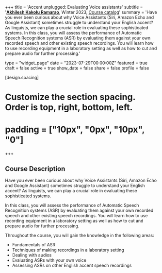 +++
title = 'Accent unplugged: Evaluating Voice assistants'
subtitle = '[**Akhilesh Kakolu Ramarao**](https://slam.phil.hhu.de/authors/akhilesh/), Winter 2023, [Course catalog](https://lsf.hhu.de/qisserver/rds?state=verpublish&status=init&vmfile=no&publishid=244439&moduleCall=webInfo&publishConfFile=webInfo&publishSubDir=veranstaltung)'
summary = 'Have you ever been curious about why Voice Assistants (Siri, Amazon Echo and Google Assistant) sometimes struggle to understand your English accent? As linguists, we can play a crucial role in evaluating these sophisticated systems. In this class, you will assess the performance of Automatic Speech Recognition systems (ASR) by evaluating them against your own recorded speech and other existing speech recordings. You will learn how to use recording equipment in a laboratory setting as well as how to cut and prepare audio for further processing.'

type = "widget_page"
date = "2023-07-29T00:00:00Z"
featured = true
draft = false
active = true
show_date = false
share = false
profile = false

[design.spacing]
  # Customize the section spacing. Order is top, right, bottom, left.
  # padding = ["10px", "0px", "10px", "0"]

+++

## Course Description

Have you ever been curious about why Voice Assistants (Siri, Amazon Echo and Google Assistant) sometimes struggle to understand your English accent? As linguists, we can play a crucial role in evaluating these sophisticated systems. 

In this class, you will assess the performance of Automatic Speech Recognition systems (ASR) by evaluating them against your own recorded speech and other existing speech recordings. You will learn how to use recording equipment in a laboratory setting as well as how to cut and prepare audio for further processing.

Throughout the course, you will gain the knowledge in the following areas: 

* Fundamentals of ASR
* Techniques of making recordings in a laboratory setting
* Dealing with audios
* Evaluating ASRs with your own voice
* Assessing ASRs on other English accent speech recordings



